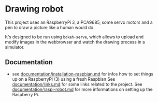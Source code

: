 # Drawing robot


This project uses an RaspberryPi 3, a PCA9685,  some servo motors and a pen to draw a picture like a human would do.

It's designed to be run using `bokeh-serve`, which allows to upload and modify images in the webbrowser and watch the drawing process in a simulator.

## Documentation

- see [documentation/installation-raspbian.md](documentation/installation_raspbian.md) for infos how to set things up on a RaspberryPi (3) using a fresh Raspbian
See [documentation/links.md](documentation/links.md) for some links related to the project.
See [documentation/raspi-robot.md](documentation/raspi-robot.md) for more informations on setting up the Raspberry Pi.
